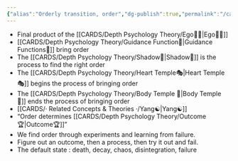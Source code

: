 ```yaml
---
{"alias":"Orderly transition, order","dg-publish":true,"permalink":"/cards/related-concepts-and-theories/order/","dgPassFrontmatter":true,"noteIcon":"1","created":"2023-05-03T00:35:57.899+02:00","updated":"2023-05-27T15:36:25.906+02:00"}
---
```



- Final product of the [[CARDS/Depth Psychology Theory/Ego🙋‍♂️\|Ego🙋‍♂️]] 
- [[CARDS/Depth Psychology Theory/Guidance Function🚿\|Guidance Functions🚿]] bring order 
- The [[CARDS/Depth Psychology Theory/Shadow👥\|Shadow👥]] is the process to find the right order 
- The [[CARDS/Depth Psychology Theory/Heart Temple🎭\|Heart Temple🎭]] begins the process of bringing order 
- The [[CARDS/Depth Psychology Theory/Body Temple 🌳\|Body Temple 🌳]] ends the process of bringing order 
- [[CARDS/· Related Concepts & Theories ·/Yang☯️\|Yang☯️]] 
- “Order determines [[CARDS/Depth Psychology Theory/Outcome🏆\|Outcome🏆]]”
- We find order through experiments and learning from failure. 
- Figure out an outcome, then a process, then try it out and fail. 
- The default state : death, decay, chaos, disintegration, failure 